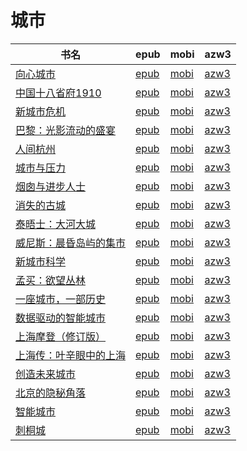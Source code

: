 # 城市

| 书名 | epub | mobi | azw3 |
| --- | --- | --- | --- |
| [向心城市](http://ct.dalanmei.com/f/31084289-771231387-010397) | [epub](http://ct.dalanmei.com/f/31084289-771231387-010397) | [mobi](http://ct.dalanmei.com/f/31084289-771246733-23d760) | [azw3](http://ct.dalanmei.com/f/31084289-771236426-bcbe09) |
| [中国十八省府1910](http://ct.dalanmei.com/f/31084289-601222166-117d3f) | [epub](http://ct.dalanmei.com/f/31084289-601222166-117d3f) | [mobi](http://ct.dalanmei.com/f/31084289-601222478-ec4241) | [azw3](http://ct.dalanmei.com/f/31084289-601222276-d32d5b) |
| [新城市危机](http://ct.dalanmei.com/f/31084289-599086595-99b2c3) | [epub](http://ct.dalanmei.com/f/31084289-599086595-99b2c3) | [mobi](http://ct.dalanmei.com/f/31084289-599088542-8d4cb0) | [azw3](http://ct.dalanmei.com/f/31084289-599088461-a0b0f3) |
| [巴黎：光影流动的盛宴](http://ct.dalanmei.com/f/31084289-589444170-8900c1) | [epub](http://ct.dalanmei.com/f/31084289-589444170-8900c1) | [mobi](http://ct.dalanmei.com/f/31084289-589491745-c118a6) | [azw3](http://ct.dalanmei.com/f/31084289-589448539-a10a64) |
| [人间杭州](http://ct.dalanmei.com/f/31084289-570176788-c78358) | [epub](http://ct.dalanmei.com/f/31084289-570176788-c78358) | [mobi](http://ct.dalanmei.com/f/31084289-570303637-5218de) | [azw3](http://ct.dalanmei.com/f/31084289-570373517-c7ef3e) |
| [城市与压力](http://ct.dalanmei.com/f/31084289-570145351-75e936) | [epub](http://ct.dalanmei.com/f/31084289-570145351-75e936) | [mobi](http://ct.dalanmei.com/f/31084289-570357228-416fe5) | [azw3](http://ct.dalanmei.com/f/31084289-571403811-5e79fa) |
| [烟囱与进步人士](http://ct.dalanmei.com/f/31084289-570108865-83dfb6) | [epub](http://ct.dalanmei.com/f/31084289-570108865-83dfb6) | [mobi](http://ct.dalanmei.com/f/31084289-570259530-82b9ce) | [azw3](http://ct.dalanmei.com/f/31084289-571416626-03043b) |
| [消失的古城](http://ct.dalanmei.com/f/31084289-569452511-32733b) | [epub](http://ct.dalanmei.com/f/31084289-569452511-32733b) | [mobi](http://ct.dalanmei.com/f/31084289-570239389-b98fa0) | [azw3](http://ct.dalanmei.com/f/31084289-571419510-974519) |
| [泰晤士：大河大城](http://ct.dalanmei.com/f/31084289-571726896-a048b0) | [epub](http://ct.dalanmei.com/f/31084289-571726896-a048b0) | [mobi](http://ct.dalanmei.com/f/31084289-572095298-b346ee) | [azw3](http://ct.dalanmei.com/f/31084289-572114785-6dfb45) |
| [威尼斯：晨昏岛屿的集市](http://ct.dalanmei.com/f/31084289-571726648-110a23) | [epub](http://ct.dalanmei.com/f/31084289-571726648-110a23) | [mobi](http://ct.dalanmei.com/f/31084289-572107934-ef2f99) | [azw3](http://ct.dalanmei.com/f/31084289-572115427-58d1f6) |
| [新城市科学](http://ct.dalanmei.com/f/31084289-571723837-012b36) | [epub](http://ct.dalanmei.com/f/31084289-571723837-012b36) | [mobi](http://ct.dalanmei.com/f/31084289-572112377-a27202) | [azw3](http://ct.dalanmei.com/f/31084289-572116257-059fb1) |
| [孟买：欲望丛林](http://ct.dalanmei.com/f/31084289-571714926-e202a8) | [epub](http://ct.dalanmei.com/f/31084289-571714926-e202a8) | [mobi](http://ct.dalanmei.com/f/31084289-572113941-e6b259) | [azw3](http://ct.dalanmei.com/f/31084289-572122593-eb85b0) |
| [一座城市，一部历史](http://ct.dalanmei.com/f/31084289-571713473-581b99) | [epub](http://ct.dalanmei.com/f/31084289-571713473-581b99) | [mobi](http://ct.dalanmei.com/f/31084289-572114421-38bf02) | [azw3](http://ct.dalanmei.com/f/31084289-572129527-1be775) |
| [数据驱动的智能城市](http://ct.dalanmei.com/f/31084289-571709884-7dd48a) | [epub](http://ct.dalanmei.com/f/31084289-571709884-7dd48a) | [mobi](http://ct.dalanmei.com/f/31084289-572115045-c62eca) | [azw3](http://ct.dalanmei.com/f/31084289-572135951-8a5902) |
| [上海摩登（修订版）](http://ct.dalanmei.com/f/31084289-571708369-4725c5) | [epub](http://ct.dalanmei.com/f/31084289-571708369-4725c5) | [mobi](http://ct.dalanmei.com/f/31084289-572115444-6a7590) | [azw3](http://ct.dalanmei.com/f/31084289-572137400-a2ea00) |
| [上海传：叶辛眼中的上海](http://ct.dalanmei.com/f/31084289-571707828-4d7e58) | [epub](http://ct.dalanmei.com/f/31084289-571707828-4d7e58) | [mobi](http://ct.dalanmei.com/f/31084289-572115488-90b179) | [azw3](http://ct.dalanmei.com/f/31084289-572137796-ec0750) |
| [创造未来城市](http://ct.dalanmei.com/f/31084289-571648611-bde302) | [epub](http://ct.dalanmei.com/f/31084289-571648611-bde302) | [mobi](http://ct.dalanmei.com/f/31084289-572120218-44ca02) | [azw3](http://ct.dalanmei.com/f/31084289-572180489-3f2f86) |
| [北京的隐秘角落](http://ct.dalanmei.com/f/31084289-571635428-4d6372) | [epub](http://ct.dalanmei.com/f/31084289-571635428-4d6372) | [mobi](http://ct.dalanmei.com/f/31084289-572124486-968d74) | [azw3](http://ct.dalanmei.com/f/31084289-572184970-0a270e) |
| [智能城市](http://ct.dalanmei.com/f/31084289-571622609-2fc3c2) | [epub](http://ct.dalanmei.com/f/31084289-571622609-2fc3c2) | [mobi](http://ct.dalanmei.com/f/31084289-572131504-1df00b) | [azw3](http://ct.dalanmei.com/f/31084289-572191779-10524a) |
| [刺桐城](http://ct.dalanmei.com/f/31084289-571546810-552399) | [epub](http://ct.dalanmei.com/f/31084289-571546810-552399) | [mobi](http://ct.dalanmei.com/f/31084289-571815730-a4ecb6) | [azw3](http://ct.dalanmei.com/f/31084289-572197903-da99aa) |
